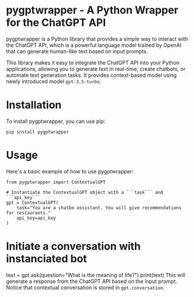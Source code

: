 # pygptwrapper - A Python Wrapper for the ChatGPT API
pygptwrapper is a Python library that provides a simple way to interact with the ChatGPT API, which is a powerful language model trained by OpenAI that can generate human-like text based on input prompts.

This library makes it easy to integrate the ChatGPT API into your Python applications, allowing you to generate text in real-time, create chatbots, or automate text generation tasks. It provides context-based model using newly introduced model ```gpt-3.5-turbo```.

# Installation
To install pygptwrapper, you can use pip:

```
pip install pygptwrapper
```

# Usage
Here's a basic example of how to use pygptwrapper:

```
from pygptwrapper import ContextualGPT

# Instantiate the ContextualGPT object with a ```task``` and ```api_key```
gpt = ContextualGPT(
    task="You are a chatbo assistant. You will give recommendations for restaurants."
    api_key=api_key
)
```

# Initiate a conversation with instanciated bot
text = gpt.ask(question="What is the meaning of life?")
print(text)
This will generate a response from the ChatGPT API based on the input prompt. Notice that contextual conversation is stored in ```gpt.conversation```.